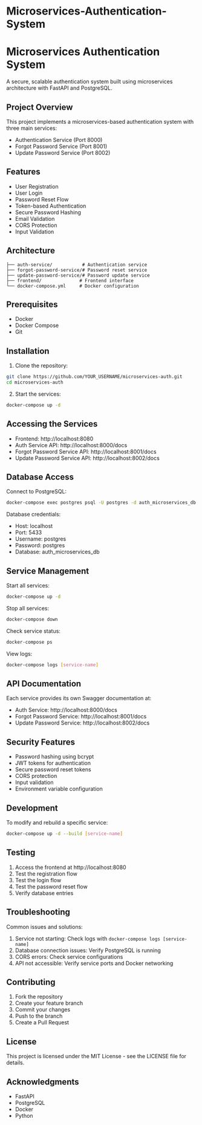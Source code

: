 # Microservices-Authentication-System
# Microservices Authentication System

A secure, scalable authentication system built using microservices architecture with FastAPI and PostgreSQL.

## Project Overview

This project implements a microservices-based authentication system with three main services:
- Authentication Service (Port 8000)
- Forgot Password Service (Port 8001)
- Update Password Service (Port 8002)

## Features

- User Registration
- User Login
- Password Reset Flow
- Token-based Authentication
- Secure Password Hashing
- Email Validation
- CORS Protection
- Input Validation

## Architecture

```
├── auth-service/           # Authentication service
├── forgot-password-service/# Password reset service
├── update-password-service/# Password update service
├── frontend/              # Frontend interface
└── docker-compose.yml     # Docker configuration
```

## Prerequisites

- Docker
- Docker Compose
- Git

## Installation

1. Clone the repository:
```bash
git clone https://github.com/YOUR_USERNAME/microservices-auth.git
cd microservices-auth
```

2. Start the services:
```bash
docker-compose up -d
```

## Accessing the Services

- Frontend: http://localhost:8080
- Auth Service API: http://localhost:8000/docs
- Forgot Password Service API: http://localhost:8001/docs
- Update Password Service API: http://localhost:8002/docs

## Database Access

Connect to PostgreSQL:
```bash
docker-compose exec postgres psql -U postgres -d auth_microservices_db
```

Database credentials:
- Host: localhost
- Port: 5433
- Username: postgres
- Password: postgres
- Database: auth_microservices_db

## Service Management

Start all services:
```bash
docker-compose up -d
```

Stop all services:
```bash
docker-compose down
```

Check service status:
```bash
docker-compose ps
```

View logs:
```bash
docker-compose logs [service-name]
```

## API Documentation

Each service provides its own Swagger documentation at:
- Auth Service: http://localhost:8000/docs
- Forgot Password Service: http://localhost:8001/docs
- Update Password Service: http://localhost:8002/docs

## Security Features

- Password hashing using bcrypt
- JWT tokens for authentication
- Secure password reset tokens
- CORS protection
- Input validation
- Environment variable configuration

## Development

To modify and rebuild a specific service:
```bash
docker-compose up -d --build [service-name]
```

## Testing

1. Access the frontend at http://localhost:8080
2. Test the registration flow
3. Test the login flow
4. Test the password reset flow
5. Verify database entries

## Troubleshooting

Common issues and solutions:
1. Service not starting: Check logs with `docker-compose logs [service-name]`
2. Database connection issues: Verify PostgreSQL is running
3. CORS errors: Check service configurations
4. API not accessible: Verify service ports and Docker networking

## Contributing

1. Fork the repository
2. Create your feature branch
3. Commit your changes
4. Push to the branch
5. Create a Pull Request

## License

This project is licensed under the MIT License - see the LICENSE file for details.

## Acknowledgments

- FastAPI
- PostgreSQL
- Docker
- Python
